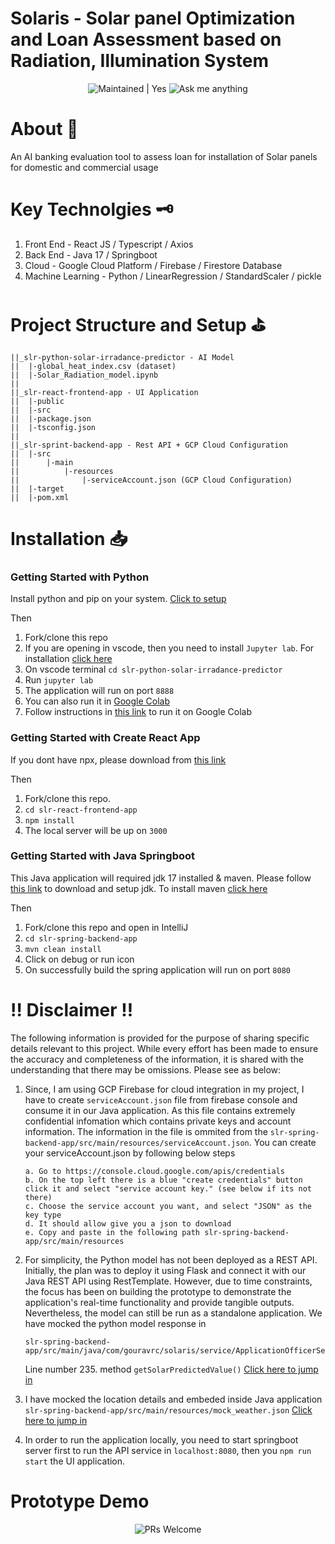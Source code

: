 # Solaris - Solar panel Optimization and Loan Assessment based on Radiation, Illumination System

<p align="center">
<img alt="Maintained | Yes" src="https://img.shields.io/badge/Maintained%3F-yes-green.svg" />
<img alt="Ask me anything" src="https://img.shields.io/badge/Ask%20me-anything-1abc9c.svg" />
</p>

# About 🤷 
An AI banking evaluation tool to assess loan for installation of Solar panels for domestic and commercial usage

#  Key Technolgies 🗝
1. Front End - React JS / Typescript / Axios
2. Back End - Java 17 / Springboot 
3. Cloud - Google Cloud Platform / Firebase / Firestore Database
4. Machine Learning - Python / LinearRegression / StandardScaler / pickle

# Project Structure and Setup ⛳
```
||_slr-python-solar-irradance-predictor - AI Model
||  |-global_heat_index.csv (dataset)
||  |-Solar_Radiation_model.ipynb
||
||_slr-react-frontend-app - UI Application
||  |-public
||  |-src
||  |-package.json
||  |-tsconfig.json
||
||_slr-sprint-backend-app - Rest API + GCP Cloud Configuration
||  |-src
||      |-main
||          |-resources
||              |-serviceAccount.json (GCP Cloud Configuration)
||  |-target
||  |-pom.xml
```
# Installation 📥 

<h3>Getting Started with Python</h3>
Install python and pip on your system. <a href="https://packaging.python.org/en/latest/tutorials/installing-packages">Click to setup</a>

Then
1. Fork/clone this repo
2. If you are opening in vscode, then you need to install `Jupyter lab`. For installation <a href="https://jupyter.org/">click here</a>
3. On vscode terminal ```cd slr-python-solar-irradance-predictor```
4. Run ```jupyter lab```
5. The application will run on port ```8888```
6. You can also run it in [Google Colab](https://colab.research.google.com/)
7. Follow instructions in <a href="https://margaretmz.medium.com/running-jupyter-notebook-with-colab-f4a29a9c7156">this link</a> to run it on Google Colab

<h3>Getting Started with Create React App</h3>
If you dont have npx, please download from <a href="https://medium.com/@maybekatz/introducing-npx-an-npm-package-runner-55f7d4bd282b">this link</a>

Then
1. Fork/clone this repo.
2. ```cd slr-react-frontend-app ```
3. ```npm install```
4.  The local server will be up on ```3000```

<h3>Getting Started with Java Springboot</h3>
This Java application will required jdk 17 installed & maven. Please follow <a href="https://www.oracle.com/in/java/technologies/downloads">this link</a> to download and setup jdk.
To install maven <a href="https://www.javatpoint.com/how-to-install-maven">click here</a>

Then
1. Fork/clone this repo and open in IntelliJ
2. ```cd slr-spring-backend-app ```
3. ```mvn clean install```
4. Click on debug or run icon
5. On successfully build the spring application will run on port ```8080```

# ‼️ Disclaimer ‼️
The following information is provided for the purpose of sharing specific details relevant to this project. While every effort has been made to ensure the accuracy and completeness of the information, it is shared with the understanding that there may be omissions. Please see as below:
1. Since, I am using GCP Firebase for cloud integration in my project, I have to create ```serviceAccount.json``` file from firebase console and consume it in our Java application. As this file contains extremely confidential infomation which contains private keys and account information. The information in the file is ommited from the `slr-spring-backend-app/src/main/resources/serviceAccount.json`. You can create your serviceAccount.json by following below steps
    ```
    a. Go to https://console.cloud.google.com/apis/credentials
    b. On the top left there is a blue "create credentials" button click it and select "service account key." (see below if its not there)
    c. Choose the service account you want, and select "JSON" as the key type
    d. It should allow give you a json to download
    e. Copy and paste in the following path slr-spring-backend-app/src/main/resources
    ```

2. For simplicity, the Python model has not been deployed as a REST API. Initially, the plan was to deploy it using Flask and connect it with our Java REST API using RestTemplate. However, due to time constraints, the focus has been on building the prototype to demonstrate the application's real-time functionality and provide tangible outputs. Nevertheless, the model can still be run as a standalone application. We have mocked the python model response in 

    ```
    slr-spring-backend-app/src/main/java/com/gouravrc/solaris/service/ApplicationOfficerService.java
    ``` 

    Line number 235. method ```getSolarPredictedValue()``` [Click here to jump in](https://github.com/gouravrc/UnisysHackHive/blob/main/slr-spring-backend-app/src/main/java/com/gouravrc/solaris/service/ApplicationOfficerService.java#L235)

3. I have mocked the location details and embeded inside Java application `slr-spring-backend-app/src/main/resources/mock_weather.json` [Click here to jump in](https://github.com/gouravrc/UnisysHackHive/blob/main/slr-spring-backend-app/src/main/resources/mock_weather.json)

4. In order to run the application locally, you need to start springboot server first to run the API service in `localhost:8080`, then you `npm run start` the UI application. 

# Prototype Demo

<p align="center">
<img alt="PRs Welcome" src="https://forthebadge.com/images/badges/built-with-love.svg" />
</p>
